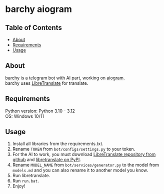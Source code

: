# barchy aiogram

## Table of Contents

* [About](#about)
* [Requirements](#requirements)
* [Usage](#usage)

## About

[barchy](https://t.me/barchy_bot) is a telegram bot with AI part, working on [aiogram](https://github.com/aiogram/aiogram/). <br/>
barchy uses [LibreTranslate](https://libretranslate.com/) for translate.

## Requirements

Python version: Python 3.10 - 3.12 <br/>
OS: Windows 10/11

## Usage

1. Install all libraries from the requirements.txt.
2. Rename `TOKEN` from `bot/configs/settings.py` to your token.
3. For the AI to work, you must download [LibreTranslate repository from github](https://github.com/LibreTranslate/LibreTranslate/) and [libretranslate on PyPI](https://pypi.org/project/libretranslate/).
4. Rename `MODEL_NAME` from `bot/services/generator.py` to the model from `models.md` and you can also rename it to another model you know.
5. Run libretranslate.
6. Run `run.bat`.
7. Enjoy!

